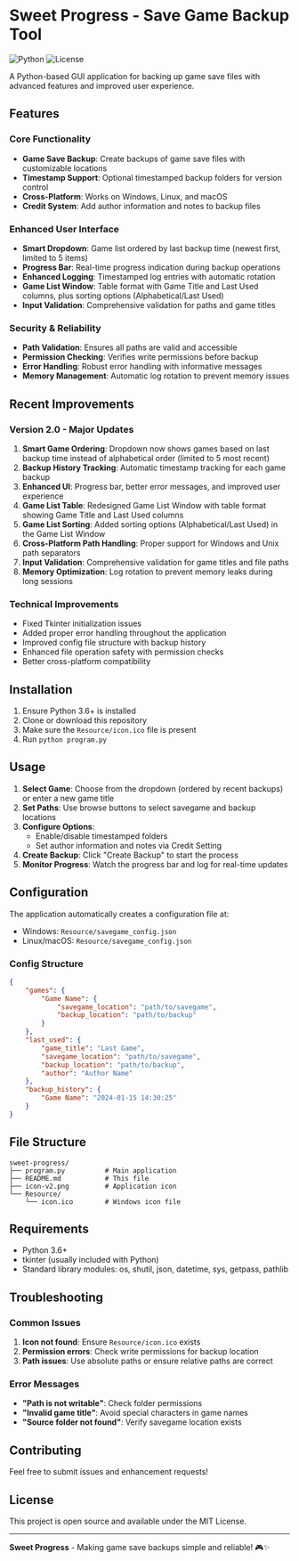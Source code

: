 # Sweet Progress - Save Game Backup Tool

![Python](https://img.shields.io/badge/Python-3.8+-blue.svg)
![License](https://img.shields.io/badge/License-MIT-green.svg)

A Python-based GUI application for backing up game save files with advanced features and improved user experience.

## Features

### Core Functionality
- **Game Save Backup**: Create backups of game save files with customizable locations
- **Timestamp Support**: Optional timestamped backup folders for version control
- **Cross-Platform**: Works on Windows, Linux, and macOS
- **Credit System**: Add author information and notes to backup files

### Enhanced User Interface
- **Smart Dropdown**: Game list ordered by last backup time (newest first, limited to 5 items)
- **Progress Bar**: Real-time progress indication during backup operations
- **Enhanced Logging**: Timestamped log entries with automatic rotation
- **Game List Window**: Table format with Game Title and Last Used columns, plus sorting options (Alphabetical/Last Used)
- **Input Validation**: Comprehensive validation for paths and game titles

### Security & Reliability
- **Path Validation**: Ensures all paths are valid and accessible
- **Permission Checking**: Verifies write permissions before backup
- **Error Handling**: Robust error handling with informative messages
- **Memory Management**: Automatic log rotation to prevent memory issues

## Recent Improvements

### Version 2.0 - Major Updates
1. **Smart Game Ordering**: Dropdown now shows games based on last backup time instead of alphabetical order (limited to 5 most recent)
2. **Backup History Tracking**: Automatic timestamp tracking for each game backup
3. **Enhanced UI**: Progress bar, better error messages, and improved user experience
4. **Game List Table**: Redesigned Game List Window with table format showing Game Title and Last Used columns
5. **Game List Sorting**: Added sorting options (Alphabetical/Last Used) in the Game List Window
6. **Cross-Platform Path Handling**: Proper support for Windows and Unix path separators
7. **Input Validation**: Comprehensive validation for game titles and file paths
8. **Memory Optimization**: Log rotation to prevent memory leaks during long sessions

### Technical Improvements
- Fixed Tkinter initialization issues
- Added proper error handling throughout the application
- Improved config file structure with backup history
- Enhanced file operation safety with permission checks
- Better cross-platform compatibility

## Installation

1. Ensure Python 3.6+ is installed
2. Clone or download this repository
3. Make sure the `Resource/icon.ico` file is present
4. Run `python program.py`

## Usage

1. **Select Game**: Choose from the dropdown (ordered by recent backups) or enter a new game title
2. **Set Paths**: Use browse buttons to select savegame and backup locations
3. **Configure Options**: 
   - Enable/disable timestamped folders
   - Set author information and notes via Credit Setting
4. **Create Backup**: Click "Create Backup" to start the process
5. **Monitor Progress**: Watch the progress bar and log for real-time updates

## Configuration

The application automatically creates a configuration file at:
- Windows: `Resource/savegame_config.json`
- Linux/macOS: `Resource/savegame_config.json`

### Config Structure
```json
{
    "games": {
        "Game Name": {
            "savegame_location": "path/to/savegame",
            "backup_location": "path/to/backup"
        }
    },
    "last_used": {
        "game_title": "Last Game",
        "savegame_location": "path/to/savegame",
        "backup_location": "path/to/backup",
        "author": "Author Name"
    },
    "backup_history": {
        "Game Name": "2024-01-15 14:30:25"
    }
}
```

## File Structure

```
sweet-progress/
├── program.py          # Main application
├── README.md           # This file
├── icon-v2.png         # Application icon
└── Resource/
    └── icon.ico        # Windows icon file
```

## Requirements

- Python 3.6+
- tkinter (usually included with Python)
- Standard library modules: os, shutil, json, datetime, sys, getpass, pathlib

## Troubleshooting

### Common Issues
1. **Icon not found**: Ensure `Resource/icon.ico` exists
2. **Permission errors**: Check write permissions for backup location
3. **Path issues**: Use absolute paths or ensure relative paths are correct

### Error Messages
- **"Path is not writable"**: Check folder permissions
- **"Invalid game title"**: Avoid special characters in game names
- **"Source folder not found"**: Verify savegame location exists

## Contributing

Feel free to submit issues and enhancement requests!

## License

This project is open source and available under the MIT License.

---

**Sweet Progress** - Making game save backups simple and reliable! 🎮✨
